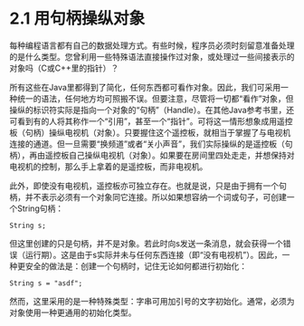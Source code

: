 # 2.1 用句柄操纵对象

每种编程语言都有自己的数据处理方式。有些时候，程序员必须时刻留意准备处理的是什么类型。您曾利用一些特殊语法直接操作过对象，或处理过一些间接表示的对象吗（C或C++里的指针）？

所有这些在Java里都得到了简化，任何东西都可看作对象。因此，我们可采用一种统一的语法，任何地方均可照搬不误。但要注意，尽管将一切都“看作”对象，但操纵的标识符实际是指向一个对象的“句柄”（Handle）。在其他Java参考书里，还可看到有的人将其称作一个“引用”，甚至一个“指针”。可将这一情形想象成用遥控板（句柄）操纵电视机（对象）。只要握住这个遥控板，就相当于掌握了与电视机连接的通道。但一旦需要“换频道”或者“关小声音”，我们实际操纵的是遥控板（句柄），再由遥控板自己操纵电视机（对象）。如果要在房间里四处走走，并想保持对电视机的控制，那么手上拿着的是遥控板，而非电视机。

此外，即使没有电视机，遥控板亦可独立存在。也就是说，只是由于拥有一个句柄，并不表示必须有一个对象同它连接。所以如果想容纳一个词或句子，可创建一个String句柄：

```
String s;
```

但这里创建的只是句柄，并不是对象。若此时向s发送一条消息，就会获得一个错误（运行期）。这是由于s实际并未与任何东西连接（即“没有电视机”）。因此，一种更安全的做法是：创建一个句柄时，记住无论如何都进行初始化：

```
String s = "asdf";
```

然而，这里采用的是一种特殊类型：字串可用加引号的文字初始化。通常，必须为对象使用一种更通用的初始化类型。
